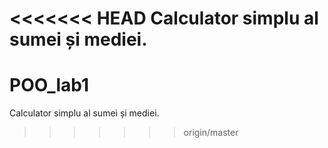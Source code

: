 <<<<<<< HEAD
Calculator simplu al sumei și mediei.
=======
# POO_lab1
Calculator simplu al sumei și mediei.
>>>>>>> origin/master
